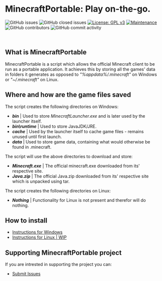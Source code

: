 # MinecraftPortable: Play on-the-go.
![GitHub issues](https://img.shields.io/github/issues/hemiipatu/minecraftportable?style=for-the-badge)
![GitHub closed issues](https://img.shields.io/github/issues-closed/hemiipatu/minecraftportable?style=for-the-badge)
[![License: GPL v3](https://img.shields.io/badge/license-gplv3-blue.svg?style=for-the-badge)](https://www.gnu.org/licenses/gpl-3.0)
[![Maintenance](https://img.shields.io/badge/maintained%3f-yes-green.svg?style=for-the-badge)](https://github.com/hemiipatu/minecraftportable/graphs/commit-activity)
![GitHub contributors](https://img.shields.io/github/contributors/hemiipatu/minecraftportable?style=for-the-badge)
![GitHub commit activity](https://img.shields.io/github/commit-activity/m/hemiipatu/minecraftportable?style=for-the-badge)

&nbsp;

## What is MinecraftPortable
MinecraftPortable is a script which allows the official Minecraft client to be run as a portable application. It achieves this by storing all the games' data in folders it generates as opposed to _"%appdata%/.minecraft"_ on Windows or _"~/.minecraft"_ on Linux.

## Where and how are the game files saved
The script creates the following directories on Windows:
 - **_bin_** | Used to store _MinecraftLauncher.exe_ and is later used by the launcher itself.
 - **_bin\runtime_** | Used to store JavaJDK/JRE.
 - **_cache_** | Used by the launcher itself to cache game files - remains unused until first launch.
 - **_data_** | Used to store game data, containing what would otherwise be found in .minecraft.

The script will use the above directories to download and store:
 - **_Minecraft.exe_** | The official minecraft.exe downloaded from its' respective site.
 - **_Java.zip_** | The official Java.zip downloaded from its' respective site which is unpacked using tar.

The script creates the following directories on Linux:
 - **_Nothing_** | Functionality for Linux is not present and therefor will do nothing.
  
## How to install
 - [Instructions for Windows](https://github.com/hemiipatu/MinecraftPortable/wiki/Installation-on-Windows-10.)
 - [Instructions for Linux | WIP]()

## Supporting MinecraftPortable project
If you are intrested in supporting the project you can:
 - [Submit Issues](https://github.com/hemiipatu/minecraftportable/issues/new)
